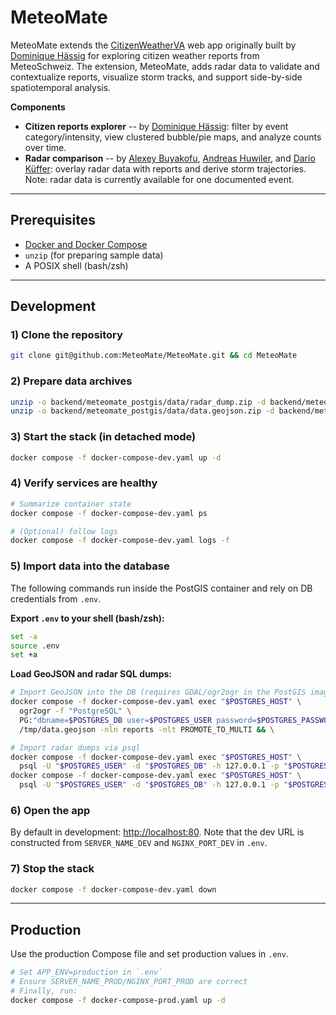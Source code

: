 # MeteoMate

MeteoMate extends the [CitizenWeatherVA](https://github.com/dhaess/WeaVA) web app originally built by [Dominique Hässig](https://github.com/dhaess) for exploring citizen weather reports from MeteoSchweiz. The extension, MeteoMate, adds radar data to validate and contextualize reports, visualize storm tracks, and support side-by-side spatiotemporal analysis.

**Components**
- **Citizen reports explorer** -- by [Dominique Hässig](https://github.com/dhaess): filter by event category/intensity, view clustered bubble/pie maps, and analyze counts over time.
- **Radar comparison** -- by [Alexey Buyakofu](https://github.com/Asysay), [Andreas Huwiler](https://github.com/anhuwi), and [Dario Küffer](https://github.com/dariokueffer): overlay radar data with reports and derive storm trajectories. Note: radar data is currently available for one documented event.

---

## Prerequisites

* [Docker and Docker Compose](https://docs.docker.com/compose/install/)
* `unzip` (for preparing sample data)
* A POSIX shell (bash/zsh)

---

## Development

### 1) Clone the repository

```bash
git clone git@github.com:MeteoMate/MeteoMate.git && cd MeteoMate
```

### 2) Prepare data archives

```bash
unzip -o backend/meteomate_postgis/data/radar_dump.zip -d backend/meteomate_postgis/data/ && \
unzip -o backend/meteomate_postgis/data/data.geojson.zip -d backend/meteomate_postgis/data/
```

### 3) Start the stack (in detached mode)

```bash
docker compose -f docker-compose-dev.yaml up -d
```

### 4) Verify services are healthy

```bash
# Summarize container state
docker compose -f docker-compose-dev.yaml ps

# (Optional) follow logs
docker compose -f docker-compose-dev.yaml logs -f
```

### 5) Import data into the database

The following commands run inside the PostGIS container and rely on DB credentials from `.env`.

**Export `.env` to your shell (bash/zsh):**

```bash
set -a
source .env
set +a
```

**Load GeoJSON and radar SQL dumps:**

```bash
# Import GeoJSON into the DB (requires GDAL/ogr2ogr in the PostGIS image)
docker compose -f docker-compose-dev.yaml exec "$POSTGRES_HOST" \
  ogr2ogr -f "PostgreSQL" \
  PG:"dbname=$POSTGRES_DB user=$POSTGRES_USER password=$POSTGRES_PASSWORD host=127.0.0.1 port=$POSTGRES_PORT" \
  /tmp/data.geojson -nln reports -nlt PROMOTE_TO_MULTI && \

# Import radar dumps via psql
docker compose -f docker-compose-dev.yaml exec "$POSTGRES_HOST" \
  psql -U "$POSTGRES_USER" -d "$POSTGRES_DB" -h 127.0.0.1 -p "$POSTGRES_PORT" -f /tmp/bzc_radar_dump.sql && \
docker compose -f docker-compose-dev.yaml exec "$POSTGRES_HOST" \
  psql -U "$POSTGRES_USER" -d "$POSTGRES_DB" -h 127.0.0.1 -p "$POSTGRES_PORT" -f /tmp/czc_radar_dump.sql
```

### 6) Open the app

By default in development: [http://localhost:80](http://localhost:80). Note that the dev URL is constructed from `SERVER_NAME_DEV` and `NGINX_PORT_DEV` in `.env`.

### 7) Stop the stack

```bash
docker compose -f docker-compose-dev.yaml down
```

---

## Production

Use the production Compose file and set production values in `.env`.

```bash
# Set APP_ENV=production in `.env`
# Ensure SERVER_NAME_PROD/NGINX_PORT_PROD are correct
# Finally, run:
docker compose -f docker-compose-prod.yaml up -d
```